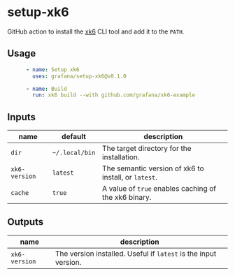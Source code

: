 # setup-xk6

GitHub action to install the [xk6](https://github.com/grafana/xk6) CLI tool and add it to the `PATH`.

## Usage

```yaml
      - name: Setup xk6
        uses: grafana/setup-xk6@v0.1.0

      - name: Build
        run: xk6 build --with github.com/grafana/xk6-example
```

## Inputs

name          | default        | description
--------------|----------------|-------------
`dir`         | `~/.local/bin` | The target directory for the installation.
`xk6-version` | `latest`       | The semantic version of xk6 to install, or `latest`.
`cache`       | `true`         | A value of `true` enables caching of the xk6 binary.

## Outputs

name          | description
--------------|-------------
`xk6-version` | The version installed. Useful if `latest` is the input version.
